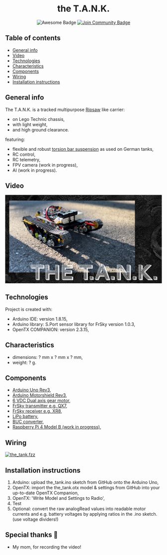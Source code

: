 <h1 align="center">the T.A.N.K.</h1>
<div align="center">
<img src="https://cdn.rawgit.com/sindresorhus/awesome/d7305f38d29fed78fa85652e3a63e154dd8e8829/media/badge.svg" alt="Awesome Badge"/>
<a href="https://discord.gg/XTW52Kt"><img src="https://img.shields.io/discord/733027681184251937.svg?style=flat&label=Join%20Community&color=7289DA" alt="Join Community Badge"/></a>
<br>
</div>

## Table of contents
* [General info](#general-info)
* [Video](#video)
* [Technologies](#technologies)
* [Characteristics](#characteristics)
* [Components](#components)
* [Wiring](#wiring)
* [Installation instructions](#installation-instructions)

## General info
The T.A.N.K. is a tracked multipurpose [Ripsaw](https://en.wikipedia.org/wiki/Ripsaw_(vehicle)) like carrier:
- on Lego Technic chassis,
- with light weight,
- and high ground clearance.

featuring:
- flexible and robust [torsion bar suspension](https://www.tanknology.co.uk/post/primer-torsion-bar-suspension) as used on German tanks,
- RC control,
- RC telemetry,
- FPV camera (work in progress),
- AI (work in progress).
	
## Video

[![Watch the video](https://github.com/EwoudTinkerboy/T.A.N.K/blob/main/the_tank.jpeg)](https://www.youtube.com/watch?v=WVPMDnqwUC0&t=7s)

## Technologies
Project is created with:
* Arduino IDE: version 1.8.15,
* Arduino library: S.Port sensor library for FrSky version 1.0.3,
* OpenTX COMPANION: version 2.3.15,

## Characteristics
- dimensions: ? mm x ? mm x ? mm,
- weight: ? g.

## Components
- [Arduino Uno Rev3](https://store.arduino.cc/products/arduino-uno-rev3),
- [Arduino Motorshield Rev3](https://store.arduino.cc/products/arduino-motor-shield-rev3),
- [6 VDC Dual axis gear motor](https://www.aliexpress.com/item/4000021146641.html?),
- [FrSky transmitter e.g. QX7](https://www.frsky-rc.com/product/taranis-q-x7-2/),
- [FrSky receiver e.g. XR8](https://www.frsky-rc.com/x8r/),
- [LiPo battery](https://www.frsky-rc.com/x8r/),
- [BUC converter](https://),
- [Raspberry Pi 4 Model B (work in progress)](https://www.raspberrypi.com/products/raspberry-pi-4-model-b/),
	
## Wiring
[![the_tank.fzz](https://github.com/PVanhevel/test/blob/main/wiring.jpg)](https://github.com/PVanhevel/test/blob/main/the_tank.fzz)

## Installation instructions
1. Arduino: upload the_tank.ino sketch from GitHub onto the Arduino Uno,
2. OpenTX: import the the_tank.otx model & settings from GitHub into your up-to-date OpenTX Companion,
3. OpenTX: 'Write Model and Settings to Radio',
4. Test
5. Optional: convert the raw analogRead values into readable motor currents and e.g. battery voltages by applying ratios in the .ino sketch.
   (use voltage dividers!) 

## Special thanks 🙇
- My mom, for recording the video!

